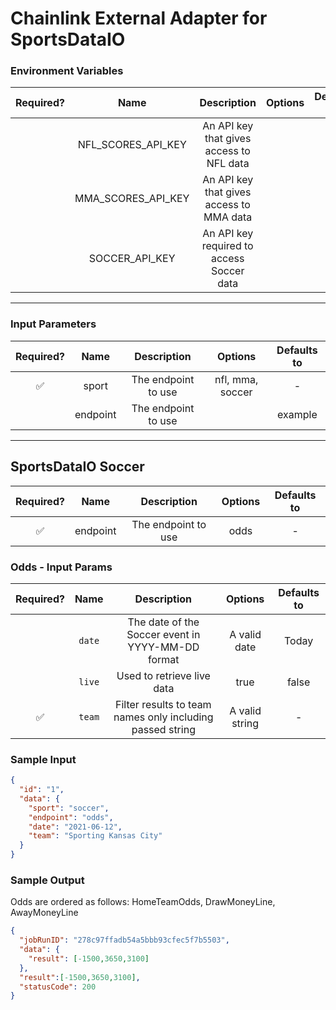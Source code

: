 # Chainlink External Adapter for SportsDataIO



### Environment Variables

| Required? |        Name        |                Description                | Options | Defaults to |
| :-------: | :----------------: | :---------------------------------------: | :-----: | :---------: |
|           | NFL_SCORES_API_KEY | An API key that gives access to NFL data  |         |             |
|           | MMA_SCORES_API_KEY | An API key that gives access to MMA data  |         |             |
|           |   SOCCER_API_KEY   | An API key required to access Soccer data |         |             |

---

### Input Parameters

| Required? |   Name   |     Description     |     Options      | Defaults to |
| :-------: | :------: | :-----------------: | :--------------: | :---------: |
|     ✅     |  sport   | The endpoint to use | nfl, mma, soccer |      -      |
|           | endpoint | The endpoint to use |                  |   example   |

---

## SportsDataIO Soccer

| Required? |   Name   |     Description     | Options | Defaults to |
| :-------: | :------: | :-----------------: | :-----: | :---------: |
|     ✅     | endpoint | The endpoint to use |  odds   |      -      |

### Odds - Input Params

| Required? |  Name  |                        Description                        |    Options     | Defaults to |
| :-------: | :----: | :-------------------------------------------------------: | :------------: | :---------: |
|           | `date` |     The date of the Soccer event in YYYY-MM-DD format     |  A valid date  |    Today    |
|           | `live` |                Used to retrieve live data                 |      true      |    false    |
|     ✅     | `team` | Filter results to team names only including passed string | A valid string |      -      |

### Sample Input

```json
{
  "id": "1",
  "data": {
    "sport": "soccer",
    "endpoint": "odds",
    "date": "2021-06-12",
    "team": "Sporting Kansas City"
  }
}
```

### Sample Output

Odds are ordered as follows: HomeTeamOdds, DrawMoneyLine, AwayMoneyLine

```json
{
  "jobRunID": "278c97ffadb54a5bbb93cfec5f7b5503",
  "data": {
    "result": [-1500,3650,3100]
  },
  "result":[-1500,3650,3100],
  "statusCode": 200
}
```
